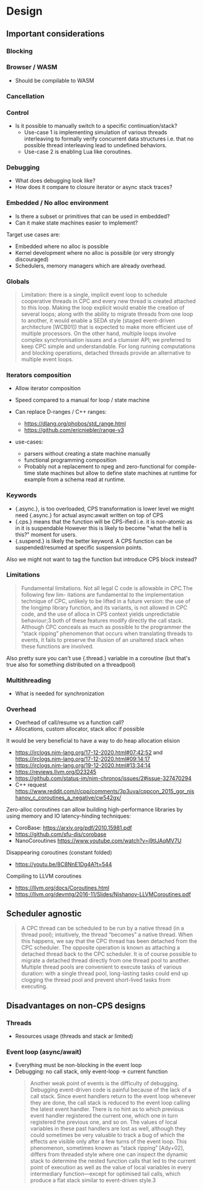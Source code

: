 # Design

## Important considerations

### Blocking

### Browser / WASM

- Should be compilable to WASM

### Cancellation

### Control

- Is it possible to manually switch to a specific continuation/stack?
  - Use-case 1 is implementing simulation of various threads interleaving
    to formally verify concurrent data structures
    i.e. that no possible thread interleaving lead to undefined behaviors.
  - Use-case 2 is enabling Lua like coroutines.

### Debugging

- What does debugging look like?
- How does it compare to closure iterator or async stack traces?

### Embedded / No alloc environment

- Is there a subset or primitives that can be used in embedded?
- Can it make state machines easier to implement?

Target use cases are:
- Embedded where no alloc is possible
- Kernel development where no alloc is possible (or very strongly discouraged)
- Schedulers, memory managers which are already overhead.

### Globals

> Limitation: there is a single, implicit event loop to schedule cooperative threads in CPC
> and every new thread is created attached to this loop. Making the loop explicit would enable
> the creation of several loops; along with the ability to migrate threads from one loop to another,
> it would enable a SEDA style (staged event-driven architecture \[WCB01\]) that is expected to
> make more efficient use of multiple processors. On the other hand, multiple loops involve
> complex synchronisation issues and a clumsier API; we preferred to keep CPC simple and
> understandable. For long running computations and blocking operations, detached threads
> provide an alternative to multiple event loops.

### Iterators composition

- Allow iterator composition
- Speed compared to a manual for loop / state machine

- Can replace D-ranges / C++ ranges:
  - https://dlang.org/phobos/std_range.html
  - https://github.com/ericniebler/range-v3

- use-cases:
  - parsers without creating a state machine manually
  - functional programming composition
  - Probably not a replacement to npeg and zero-functional
    for compile-time state machines
    but allow to define state machines at runtime for example from
    a schema read at runtime.

### Keywords

- {.async.}, is too overloaded, CPS transformation is lower level
  we might need {.async.} for actual async:await written on top of CPS
- {.cps.} means that the function will be CPS-ified
  i.e. it is non-atomic as in it is suspendable
  However this is likely to become "what the hell is this?" moment for users.
- {.suspend.} is likely the better keyword.
  A CPS function can be suspended/resumed at
  specific suspension points.

Also we might not want to tag the function but introduce CPS block instead?

### Limitations

> Fundamental limitations. Not all legal C code is allowable in CPC.The following few lim-
> itations are fundamental to the implementation technique of CPC, unlikely to be lifted in
> a future version: the use of the longjmp library function, and its variants, is not allowed in
> CPC code, and the use of alloca in CPS context yields unpredictable behaviour;3 both of
> these features modify directly the call stack. Although CPC conceals as much as possible to
> the programmer the “stack ripping” phenomenon that occurs when translating threads to
> events, it fails to preserve the illusion of an unaltered stack when these functions are involved.

Also pretty sure you can't use {.thread.} variable in a coroutine (but that's true also for something distributed on a threadpool)

### Multithreading

- What is needed for synchronization

### Overhead

- Overhead of call/resume vs a function call?
- Allocations, custom allocator, stack alloc if possible

It would be very beneficial to have a way to do heap allocation elision
- https://irclogs.nim-lang.org/17-12-2020.html#07:42:52 and https://irclogs.nim-lang.org/17-12-2020.html#09:14:17
- https://irclogs.nim-lang.org/19-12-2020.html#13:34:14
- https://reviews.llvm.org/D23245
- https://github.com/status-im/nim-chronos/issues/2#issue-327470294
- C++ request https://www.reddit.com/r/cpp/comments/3p3uva/cppcon_2015_gor_nishanov_c_coroutines_a_negative/cw542gx/

Zero-alloc coroutines can allow building high-performance libraries
by using memory and IO latency-hinding techniques:
- CoroBase: https://arxiv.org/pdf/2010.15981.pdf
- https://github.com/sfu-dis/corobase
- NanoCoroutines https://www.youtube.com/watch?v=j9tlJAqMV7U

Disappearing coroutines (constant folded)
- https://youtu.be/8C8NnE1Dg4A?t=544

Compiling to LLVM coroutines
- https://llvm.org/docs/Coroutines.html
- https://llvm.org/devmtg/2016-11/Slides/Nishanov-LLVMCoroutines.pdf

## Scheduler agnostic

> A CPC thread can be scheduled to be run by a native thread (in a thread pool); intuitively, the
> thread “becomes” a native thread. When this happens, we say that the CPC thread has been
> detached from the CPC scheduler. The opposite operation is known as attaching a detached
> thread back to the CPC scheduler. It is of course possible to migrate a detached thread directly
> from one thread pool to another. Multiple thread pools are convenient to execute tasks of
> various duration: with a single thread pool, long-lasting tasks could end up clogging the
> thread pool and prevent short-lived tasks from executing.


## Disadvantages on non-CPS designs

### Threads

- Resources usage (threads and stack ar limited)

### Event loop (async/await)

- Everything must be non-blocking in the event loop
- Debugging: no call stack, only event-loop -> current function
  > Another weak point of events is the difficulty of debugging. Debugging event-driven code
  > is painful because of the lack of a call stack. Since event handlers return to the event loop
  > whenever they are done, the call stack is reduced to the event loop calling the latest event
  > handler. There is no hint as to which previous event handler registered the current one, which
  > one in turn registered the previous one, and so on. The values of local variables in these
  > past handlers are lost as well, although they could sometimes be very valuable to track a bug
  > of which the effects are visible only after a few turns of the event loop. This phenomenon,
  > sometimes known as “stack ripping” [Ady+02], differs from threaded style where one can
  > inspect the dynamic stack to determine the nested function calls that led to the current point
  > of execution as well as the value of local variables in every intermediary function—except for
  > optimised tail calls, which produce a flat stack similar to event-driven style.3
